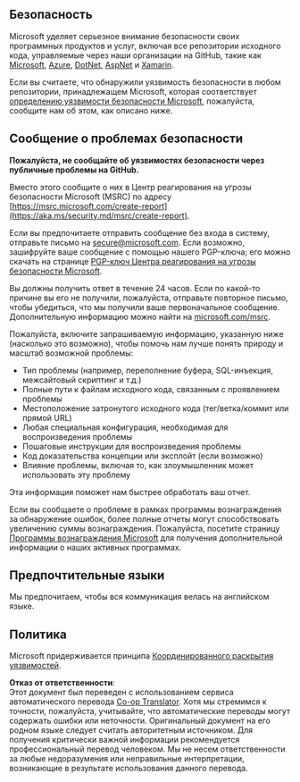 <!--
CO_OP_TRANSLATOR_METADATA:
{
  "original_hash": "57f14126c1c6add76b3aef3844dfe4e3",
  "translation_date": "2025-07-21T17:33:55+00:00",
  "source_file": "SECURITY.md",
  "language_code": "ru"
}
-->
## Безопасность

Microsoft уделяет серьезное внимание безопасности своих программных продуктов и услуг, включая все репозитории исходного кода, управляемые через наши организации на GitHub, такие как [Microsoft](https://github.com/Microsoft), [Azure](https://github.com/Azure), [DotNet](https://github.com/dotnet), [AspNet](https://github.com/aspnet) и [Xamarin](https://github.com/xamarin).

Если вы считаете, что обнаружили уязвимость безопасности в любом репозитории, принадлежащем Microsoft, которая соответствует [определению уязвимости безопасности Microsoft](https://aka.ms/security.md/definition), пожалуйста, сообщите нам об этом, как описано ниже.

## Сообщение о проблемах безопасности

**Пожалуйста, не сообщайте об уязвимостях безопасности через публичные проблемы на GitHub.**

Вместо этого сообщите о них в Центр реагирования на угрозы безопасности Microsoft (MSRC) по адресу [https://msrc.microsoft.com/create-report](https://aka.ms/security.md/msrc/create-report).

Если вы предпочитаете отправить сообщение без входа в систему, отправьте письмо на [secure@microsoft.com](mailto:secure@microsoft.com). Если возможно, зашифруйте ваше сообщение с помощью нашего PGP-ключа; его можно скачать на странице [PGP-ключ Центра реагирования на угрозы безопасности Microsoft](https://aka.ms/security.md/msrc/pgp).

Вы должны получить ответ в течение 24 часов. Если по какой-то причине вы его не получили, пожалуйста, отправьте повторное письмо, чтобы убедиться, что мы получили ваше первоначальное сообщение. Дополнительную информацию можно найти на [microsoft.com/msrc](https://www.microsoft.com/msrc).

Пожалуйста, включите запрашиваемую информацию, указанную ниже (насколько это возможно), чтобы помочь нам лучше понять природу и масштаб возможной проблемы:

  * Тип проблемы (например, переполнение буфера, SQL-инъекция, межсайтовый скриптинг и т.д.)
  * Полные пути к файлам исходного кода, связанным с проявлением проблемы
  * Местоположение затронутого исходного кода (тег/ветка/коммит или прямой URL)
  * Любая специальная конфигурация, необходимая для воспроизведения проблемы
  * Пошаговые инструкции для воспроизведения проблемы
  * Код доказательства концепции или эксплойт (если возможно)
  * Влияние проблемы, включая то, как злоумышленник может использовать эту проблему

Эта информация поможет нам быстрее обработать ваш отчет.

Если вы сообщаете о проблеме в рамках программы вознаграждения за обнаружение ошибок, более полные отчеты могут способствовать увеличению суммы вознаграждения. Пожалуйста, посетите страницу [Программы вознаграждения Microsoft](https://aka.ms/security.md/msrc/bounty) для получения дополнительной информации о наших активных программах.

## Предпочтительные языки

Мы предпочитаем, чтобы вся коммуникация велась на английском языке.

## Политика

Microsoft придерживается принципа [Координированного раскрытия уязвимостей](https://aka.ms/security.md/cvd).

**Отказ от ответственности**:  
Этот документ был переведен с использованием сервиса автоматического перевода [Co-op Translator](https://github.com/Azure/co-op-translator). Хотя мы стремимся к точности, пожалуйста, учитывайте, что автоматические переводы могут содержать ошибки или неточности. Оригинальный документ на его родном языке следует считать авторитетным источником. Для получения критически важной информации рекомендуется профессиональный перевод человеком. Мы не несем ответственности за любые недоразумения или неправильные интерпретации, возникающие в результате использования данного перевода.